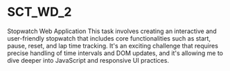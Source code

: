# SCT_WD_2
Stopwatch Web Application
This task involves creating an interactive and user-friendly stopwatch that includes core functionalities such as start, pause, reset, and lap time tracking. It's an exciting challenge that requires precise handling of time intervals and DOM updates, and it's allowing me to dive deeper into JavaScript and responsive UI practices.
